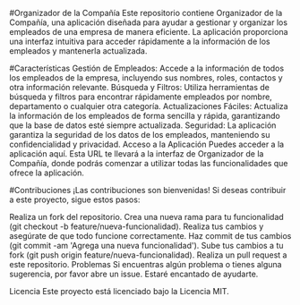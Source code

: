 
#Organizador de la Compañía
Este repositorio contiene Organizador de la Compañía, una aplicación diseñada para ayudar a gestionar y organizar los empleados de una empresa de manera eficiente. La aplicación proporciona una interfaz intuitiva para acceder rápidamente a la información de los empleados y mantenerla actualizada.

#Características
Gestión de Empleados: Accede a la información de todos los empleados de la empresa, incluyendo sus nombres, roles, contactos y otra información relevante.
Búsqueda y Filtros: Utiliza herramientas de búsqueda y filtros para encontrar rápidamente empleados por nombre, departamento o cualquier otra categoría.
Actualizaciones Fáciles: Actualiza la información de los empleados de forma sencilla y rápida, garantizando que la base de datos esté siempre actualizada.
Seguridad: La aplicación garantiza la seguridad de los datos de los empleados, manteniendo su confidencialidad y privacidad.
Acceso a la Aplicación
Puedes acceder a la aplicación aquí. Esta URL te llevará a la interfaz de Organizador de la Compañía, donde podrás comenzar a utilizar todas las funcionalidades que ofrece la aplicación.

#Contribuciones
¡Las contribuciones son bienvenidas! Si deseas contribuir a este proyecto, sigue estos pasos:

Realiza un fork del repositorio.
Crea una nueva rama para tu funcionalidad (git checkout -b feature/nueva-funcionalidad).
Realiza tus cambios y asegúrate de que todo funcione correctamente.
Haz commit de tus cambios (git commit -am 'Agrega una nueva funcionalidad').
Sube tus cambios a tu fork (git push origin feature/nueva-funcionalidad).
Realiza un pull request a este repositorio.
Problemas
Si encuentras algún problema o tienes alguna sugerencia, por favor abre un issue. Estaré encantado de ayudarte.

Licencia
Este proyecto está licenciado bajo la Licencia MIT.

